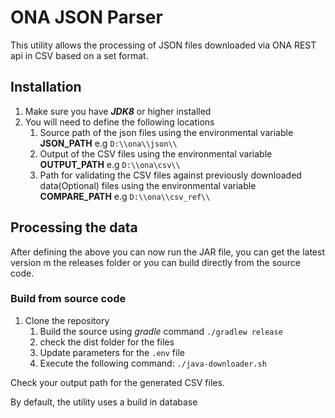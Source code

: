# ONA JSON Parser

This utility allows the processing of JSON files downloaded via ONA REST api in CSV based on a set format.

## Installation

1. Make sure you have ***JDK8*** or higher installed
2. You will need to define the following locations
   1. Source path of the json files using the environmental variable **JSON_PATH** e.g ```D:\\ona\\json\\```
   2. Output of the CSV files using the environmental variable **OUTPUT_PATH** e.g ```D:\\ona\csv\\```
   3. Path for validating the CSV files against previously downloaded data(Optional) files using the environmental variable **COMPARE_PATH** e.g ```D:\\ona\\csv_ref\\```

## Processing the data

After defining the above you can now run the JAR file, you can get the latest version m the releases folder or you can build directly from the source code.

### Build from source code

1. Clone the repository
   1. Build the source using *gradle* command ```./gradlew release```
   2. check the dist folder for the files
   3. Update parameters for the ```.env``` file
   4. Execute the following command: ```./java-downloader.sh```

Check your output path for the generated CSV files.

By default, the utility uses a build in database